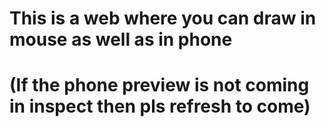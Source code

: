 # This is a web where you can draw in mouse as well as in phone
# (If the phone preview is not coming in inspect then pls refresh to come)
